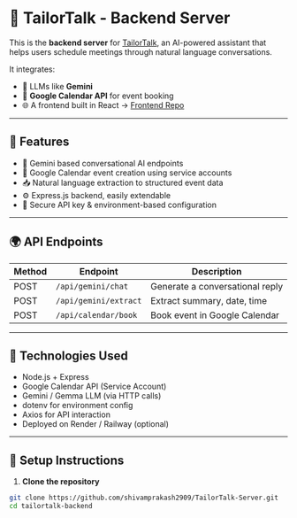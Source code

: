 # 🧠 TailorTalk - Backend Server

This is the **backend server** for [TailorTalk](https://tailortalk-server.onrender.com), an AI-powered assistant that helps users schedule meetings through natural language conversations.

It integrates:

- 🧠 LLMs like **Gemini**
- 📅 **Google Calendar API** for event booking
- 🌐 A frontend built in React → [Frontend Repo](https://github.com/shivamprakash2909/tailortalk)

---

## 🚀 Features

- 🧠 Gemini based conversational AI endpoints
- 📅 Google Calendar event creation using service accounts
- 📥 Natural language extraction to structured event data
- ⚙️ Express.js backend, easily extendable
- 🔐 Secure API key & environment-based configuration

---

## 🌍 API Endpoints

| Method | Endpoint              | Description                     |
| ------ | --------------------- | ------------------------------- |
| POST   | `/api/gemini/chat`    | Generate a conversational reply |
| POST   | `/api/gemini/extract` | Extract summary, date, time     |
| POST   | `/api/calendar/book`  | Book event in Google Calendar   |

---

## 🧩 Technologies Used

- Node.js + Express
- Google Calendar API (Service Account)
- Gemini / Gemma LLM (via HTTP calls)
- dotenv for environment config
- Axios for API interaction
- Deployed on Render / Railway (optional)

---

## 🔧 Setup Instructions

1. **Clone the repository**

```bash
git clone https://github.com/shivamprakash2909/TailorTalk-Server.git
cd tailortalk-backend
```
